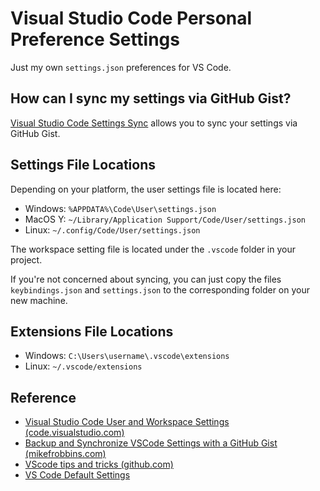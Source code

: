 # Visual Studio Code Personal Preference Settings

Just my own `settings.json` preferences for VS Code.


## How can I sync my settings via GitHub Gist?

[Visual Studio Code Settings Sync](https://marketplace.visualstudio.com/items?itemName=Shan.code-settings-sync) allows you to sync your settings via GitHub Gist.


## Settings File Locations
Depending on your platform, the user settings file is located here:

* Windows: `%APPDATA%\Code\User\settings.json`
* MacOS Y: `~/Library/Application Support/Code/User/settings.json`
* Linux:   `~/.config/Code/User/settings.json`

The workspace setting file is located under the `.vscode` folder in your project.

If you're not concerned about syncing, you can just copy the files `keybindings.json` and `settings.json` to the corresponding folder on your new machine.


## Extensions File Locations

* Windows: `C:\Users\username\.vscode\extensions`
* Linux:   `~/.vscode/extensions`


## Reference
* [Visual Studio Code User and Workspace Settings (code.visualstudio.com)](https://code.visualstudio.com/docs/getstarted/settings)
* [Backup and Synchronize VSCode Settings with a GitHub Gist (mikefrobbins.com)](https://mikefrobbins.com/2019/03/21/backup-and-synchronize-vscode-settings-with-a-github-gist/#comment-39448)
* [VScode tips and tricks (github.com)](https://github.com/Microsoft/vscode-tips-and-tricks)
* [VS Code Default Settings](https://gist.github.com/richban/151d3e80b246d74b60d5da16604a8c3e)